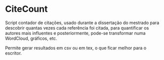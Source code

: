 # CiteCount

Script contador de citações, usado durante a dissertação do mestrado para descobrir quantas vezes cada referência foi citada, para quantificar os autores mais influentes e posteriormente, pode-se transformar numa WordCloud, gráficos, etc.

Permite gerar resultados em csv ou em tex, o que ficar melhor para o escritor.
